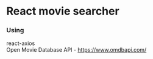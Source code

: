 # React movie searcher

### Using
react-axios <br>
Open Movie Database API - https://www.omdbapi.com/<br>
